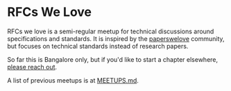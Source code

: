 # RFCs We Love

RFCs we love is a semi-regular meetup for technical discussions
around specifications and standards. It is inspired by the [paperswelove](http://paperswelove.org/) community,
but focuses on technical standards instead of research papers.

So far this is Bangalore only, but if you'd like to start a chapter elsewhere,
[please reach out](https://twitter.com/rfcs_we_love).

A list of previous meetups is at [MEETUPS.md](MEETUPS.md).
